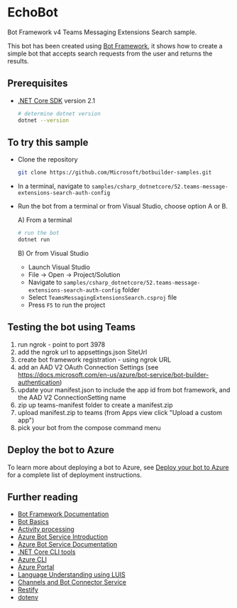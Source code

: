 ﻿# EchoBot

Bot Framework v4 Teams Messaging Extensions Search sample.

This bot has been created using [Bot Framework](https://dev.botframework.com), it shows how to create a simple bot that accepts search requests from the user and returns the results.

## Prerequisites

- [.NET Core SDK](https://dotnet.microsoft.com/download) version 2.1

  ```bash
  # determine dotnet version
  dotnet --version
  ```

## To try this sample

- Clone the repository

    ```bash
    git clone https://github.com/Microsoft/botbuilder-samples.git
    ```

- In a terminal, navigate to `samples/csharp_dotnetcore/52.teams-message-extensions-search-auth-config`
- Run the bot from a terminal or from Visual Studio, choose option A or B.

  A) From a terminal

  ```bash
  # run the bot
  dotnet run
  ```

  B) Or from Visual Studio

  - Launch Visual Studio
  - File -> Open -> Project/Solution
  - Navigate to `samples/csharp_dotnetcore/52.teams-message-extensions-search-auth-config` folder
  - Select `TeamsMessagingExtensionsSearch.csproj` file
  - Press `F5` to run the project

## Testing the bot using Teams

1) run ngrok - point to port 3978
2) add the ngrok url to appsettings.json SiteUrl
3) create bot framework registration - using ngrok URL
4) add an AAD V2 OAuth Connection Settings (see https://docs.microsoft.com/en-us/azure/bot-service/bot-builder-authentication)
5) update your manifest.json to include the app id from bot framework, and the AAD V2 ConnectionSetting name
6) zip up teams-manifest folder to create a manifest.zip
7) upload manifest.zip to teams (from Apps view click "Upload a custom app")
8) pick your bot from the compose command menu

## Deploy the bot to Azure

To learn more about deploying a bot to Azure, see [Deploy your bot to Azure](https://aka.ms/azuredeployment) for a complete list of deployment instructions.

## Further reading

- [Bot Framework Documentation](https://docs.botframework.com)
- [Bot Basics](https://docs.microsoft.com/azure/bot-service/bot-builder-basics?view=azure-bot-service-4.0)
- [Activity processing](https://docs.microsoft.com/en-us/azure/bot-service/bot-builder-concept-activity-processing?view=azure-bot-service-4.0)
- [Azure Bot Service Introduction](https://docs.microsoft.com/azure/bot-service/bot-service-overview-introduction?view=azure-bot-service-4.0)
- [Azure Bot Service Documentation](https://docs.microsoft.com/azure/bot-service/?view=azure-bot-service-4.0)
- [.NET Core CLI tools](https://docs.microsoft.com/en-us/dotnet/core/tools/?tabs=netcore2x)
- [Azure CLI](https://docs.microsoft.com/cli/azure/?view=azure-cli-latest)
- [Azure Portal](https://portal.azure.com)
- [Language Understanding using LUIS](https://docs.microsoft.com/en-us/azure/cognitive-services/luis/)
- [Channels and Bot Connector Service](https://docs.microsoft.com/en-us/azure/bot-service/bot-concepts?view=azure-bot-service-4.0)
- [Restify](https://www.npmjs.com/package/restify)
- [dotenv](https://www.npmjs.com/package/dotenv)
